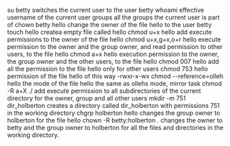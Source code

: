 su betty switches the current user to the user betty
whoami effective username of the current user
groups all the groups the current user is part of
chown betty hello change the owner of the file hello to the user betty
touch hello createa empty file called hello
chmod u+x hello add execute permissions to the owner of the file hello
chmod u+x,g+x,o+r hello execute permission to the owner and the group owner, and read permission to other users, to the file hello
chmod a+x hello execution permission to the owner, the group owner and the other users, to the file hello
chmod 007 hello add all the permission to the file hello only for other users
chmod 753 hello permission of the file hello of this way -rwxr-x-wx
chmod --reference=olleh hello  the mode of the file hello the same as ollehs mode, mirror task
chmod -R a+X ./  add execute permission to all subdirectories of the current directory for the owner, group  and all other users
mkdir -m 751 dir_holberton creates a directory called dir_holberton with permissions 751 in the working directory
chgrp holberton hello changes the group owner to holberton for the file hello
chown -R betty:holberton . changes the owner to betty and the group owner to holberton for all the files and directories in the working directory.
